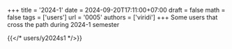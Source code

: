 +++
title = '2024-1'
date = 2024-09-20T17:11:00+07:00
draft = false
math = false
tags = ['users']
url = '0005'
authors = ['viridi']
+++
Some users that cross the path during 2024-1 semester<!--more-->


{{</* users/y2024s1 */>}}
